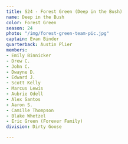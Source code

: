 ```yaml
---
title: S24 - Forest Green (Deep in the Bush)
name: Deep in the Bush
color: Forest Green
season: 24
photo: "/img/forest-green-team-pic.jpg"
captain: Evan Binder
quarterback: Austin Plier
members:
- Emily Binnicker
- Drew C.
- John C.
- Dwayne D.
- Edward J.
- Scott Kelly
- Marcus Lewis
- Aubrie Odell
- Alex Santos
- Aaron S.
- Camille Thompson
- Blake Whetzel
- Eric Green (Forever Family)
division: Dirty Goose

---
```

